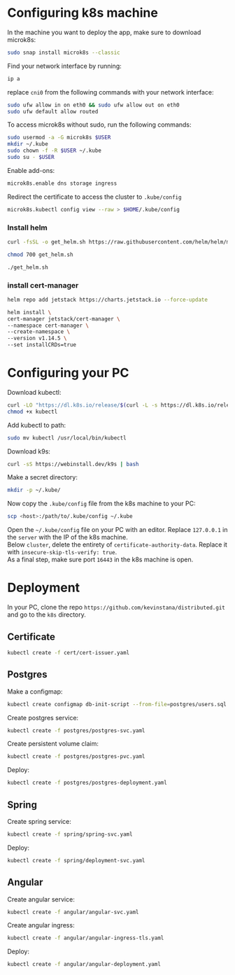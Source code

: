 # Configuring k8s machine
In the machine you want to deploy the app, make sure to download microk8s:
```bash
sudo snap install microk8s --classic
```
Find your network interface by running:  
```bash
ip a
```
replace `cni0` from the following commands with your network interface:
```bash
sudo ufw allow in on eth0 && sudo ufw allow out on eth0
sudo ufw default allow routed
```
To access microk8s without sudo, run the following commands:
```bash
sudo usermod -a -G microk8s $USER
mkdir ~/.kube
sudo chown -f -R $USER ~/.kube
sudo su - $USER
```
Enable add-ons:
```bash
microk8s.enable dns storage ingress
```
Redirect the certificate to access the cluster to `.kube/config`  
```bash
microk8s.kubectl config view --raw > $HOME/.kube/config
```
### Install helm
```bash
curl -fsSL -o get_helm.sh https://raw.githubusercontent.com/helm/helm/main/scripts/get-helm-3

chmod 700 get_helm.sh

./get_helm.sh
```
### install cert-manager
```bash
helm repo add jetstack https://charts.jetstack.io --force-update

helm install \
cert-manager jetstack/cert-manager \
--namespace cert-manager \
--create-namespace \
--version v1.14.5 \
--set installCRDs=true
```
# Configuring your PC
Download kubectl:
```bash
curl -LO "https://dl.k8s.io/release/$(curl -L -s https://dl.k8s.io/release/stable.txt)/bin/linux/amd64/kubectl"
chmod +x kubectl
```
Add kubectl to path:
```bash
sudo mv kubectl /usr/local/bin/kubectl
```
Download k9s:
```bash
curl -sS https://webinstall.dev/k9s | bash
```
Make a secret directory:
```bash
mkdir -p ~/.kube/
```
Now copy the `.kube/config` file from the k8s machine to your PC:  
```bash
scp <host>:/path/to/.kube/config ~/.kube
```
Open the `~/.kube/config` file on your PC with an editor. Replace `127.0.0.1` in the `server` with the IP of the k8s machine.  
Below `cluster`, delete the entirety of `certificate-authority-data`. Replace it with `insecure-skip-tls-verify: true`.  
As a final step, make sure port `16443` in the k8s machine is open.  
# Deployment
In your PC, clone the repo `https://github.com/kevinstana/distributed.git` and go to the `k8s` directory.  
## Certificate
```bash
kubectl create -f cert/cert-issuer.yaml
```
## Postgres
Make a configmap:
```bash
kubectl create configmap db-init-script --from-file=postgres/users.sql
```
Create postgres service:
```bash
kubectl create -f postgres/postgres-svc.yaml
```
Create persistent volume claim:
```bash
kubectl create -f postgres/postgres-pvc.yaml
```
Deploy:
```bash
kubectl create -f postgres/postgres-deployment.yaml
```
## Spring
Create spring service:
```bash
kubectl create -f spring/spring-svc.yaml
```
Deploy:
```bash
kubectl create -f spring/deployment-svc.yaml
```
## Angular
Create angular service:
```bash
kubectl create -f angular/angular-svc.yaml
```
Create angular ingress:
```bash
kubectl create -f angular/angular-ingress-tls.yaml
```
Deploy:
```bash
kubectl create -f angular/angular-deployment.yaml
```
